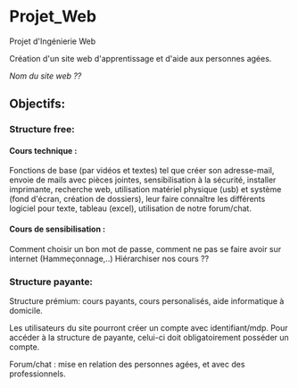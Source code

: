 # Projet_Web
Projet d'Ingénierie Web

Création d'un site web d'apprentissage et d'aide aux personnes agées.

*Nom du site web ??*

## Objectifs:

### Structure free:

#### Cours technique : 
Fonctions de base (par vidéos et textes) tel que créer son adresse-mail, envoie de mails avec pièces jointes, sensibilisation à la sécurité, installer imprimante, recherche web, utilisation matériel physique (usb) et système (fond d'écran, création de dossiers), leur faire connaître les différents logiciel pour texte, tableau (excel), utilisation de notre forum/chat.

#### Cours de sensibilisation : 
Comment choisir un bon mot de passe, comment ne pas se faire avoir sur internet (Hammeçonnage,..)
Hiérarchiser nos cours ??

### Structure payante:
Structure prémium: cours payants, cours personalisés, aide informatique à domicile.

Les utilisateurs du site pourront créer un compte avec identifiant/mdp. Pour accéder à la structure de payante, celui-ci doit obligatoirement posséder un compte.

Forum/chat : mise en relation des personnes agées, et avec des professionnels. 

